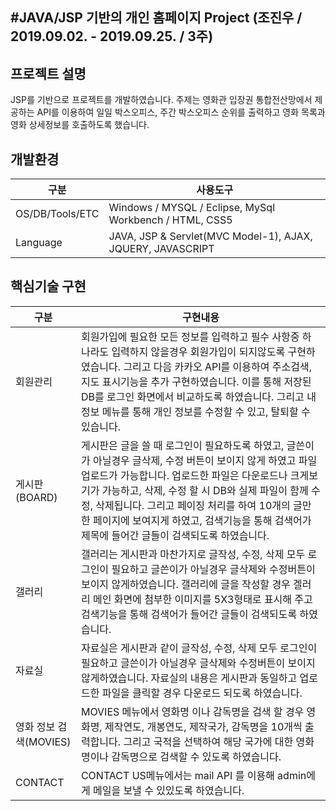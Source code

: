 
#JAVA/JSP 기반의 개인 홈페이지 Project (조진우 / 2019.09.02. - 2019.09.25. / 3주)
---------------------------------------------------------------------------------


## 프로젝트 설명
JSP를 기반으로 프로젝트를 개발하였습니다.
주제는 영화관 입장권 통합전산망에서 제공하는 API를 이용하여 일일 박스오피스, 주간 박스오피스 순위를 출력하고 영화 목록과 영화 상세정보를 호출하도록 했습니다.


## 개발환경
구분|사용도구
--|----
OS/DB/Tools/ETC|Windows / MYSQL / Eclipse, MySql Workbench / HTML, CSS5
Language|JAVA, JSP & Servlet(MVC Model-1), AJAX, JQUERY, JAVASCRIPT

## 핵심기술 구현
구분|구현내용
------------|----
회원관리| 회원가입에 필요한 모든 정보를 입력하고 필수 사항중 하나라도 입력하지 않을경우 회원가입이 되지않도록 구현하였습니다. 그리고 다음 카카오 API를 이용하여 주소검색, 지도 표시기능을 추가 구현하였습니다. 이를 통해 저장된 DB를 로그인 화면에서 비교하도록 하였습니다. 그리고 내정보 메뉴를 통해 개인 정보를 수정할 수 있고, 탈퇴할 수 있습니다.
게시판(BOARD)|게시판은 글을 쓸 때 로그인이 필요하도록 하였고, 글쓴이가 아닐경우 글삭제, 수정 버튼이 보이지 않게 하였고 파일 업로드가 가능합니다. 업로드한 파일은 다운로드나 크게보기가 가능하고, 삭제, 수정 할 시 DB와 실제 파일이 함께 수정, 삭제됩니다. 그리고 페이징 처리를 하여 10개의 글만 한 페이지에 보여지게 하였고, 검색기능을 통해 검색어가 제목에 들어간 글들이 검색되도록 하였습니다.
갤러리| 갤러리는 게시판과 마찬가지로 글작성, 수정, 삭제 모두 로그인이 필요하고 글쓴이가 아닐경우 글삭제와 수정버튼이 보이지 않게하였습니다. 갤러리에 글을 작성할 경우 겔러리 메인 화면에 첨부한 이미지를 5X3형태로 표시해 주고 검색기능을 통해 검색어가 들어간 글들이 검색되도록 하였습니다.
자료실| 자료실은 게시판과 같이 글작성, 수정, 삭제 모두 로그인이 필요하고 글쓴이가 아닐경우 글삭제와 수정버튼이 보이지 않게하였습니다. 자료실의 내용은 게시판과 동일하고 업로드한 파일을 클릭할 경우 다운로드 되도록 하였습니다.
영화 정보 검색(MOVIES)| MOVIES 메뉴에서 영화명 이나 감독명을 검색 할 경우 영화명, 제작연도, 개봉연도, 제작국가, 감독명을 10개씩 출력합니다. 그리고 국적을 선택하여 해당 국가에 대한 영화명이나 감독명으로 검색할 수 있도록 하였습니다.
CONTACT| CONTACT US메뉴에서는 mail API 를 이용해 admin에게 메일을 보낼 수 있있도록 하였습니다.

